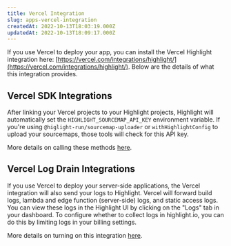 ```yaml
---
title: Vercel Integration
slug: apps-vercel-integration
createdAt: 2022-10-13T18:03:19.000Z
updatedAt: 2022-10-13T18:09:17.000Z
---
```


If you use Vercel to deploy your app, you can install the Vercel Highlight integration here: [https://vercel.com/integrations/highlight/](https://vercel.com/integrations/highlight/). Below are the details of what this integration provides.

## Vercel SDK Integrations

After linking your Vercel projects to your Highlight projects, Highlight will automatically set the `HIGHLIGHT_SOURCEMAP_API_KEY` environment variable. If you're using `@higlight-run/sourcemap-uploader` or `withHighlightConfig` to upload your sourcemaps, those tools will check for this API key.

More details on calling these methods [here](../2_getting-started/fullstack-frameworks/next-js.md#test-sourcemaps).

## Vercel Log Drain Integrations

If you use Vercel to deploy your server-side applications, the Vercel integration will also send your logs to Highlight. Vercel will forward build logs, lambda and edge function (server-side) logs, and static access logs. You can view these logs in the Highlight UI by clicking on the "Logs" tab in your dashboard. To configure whether to collect logs in highlight.io, you can do this by limiting logs in your billing settings.

More details on turning on this integration [here](../2_getting-started/backend-logging/5_hosting/vercel.md).
